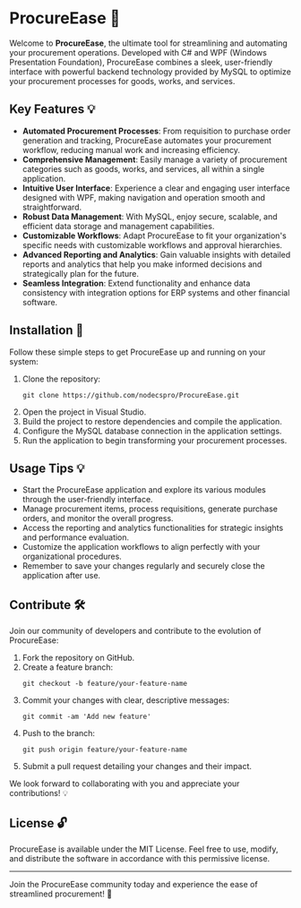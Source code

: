 # ProcureEase 🚀
Welcome to **ProcureEase**, the ultimate tool for streamlining and automating your procurement operations. Developed with C# and WPF (Windows Presentation Foundation), ProcureEase combines a sleek, user-friendly interface with powerful backend technology provided by MySQL to optimize your procurement processes for goods, works, and services.

## Key Features 💡

* **Automated Procurement Processes**: From requisition to purchase order generation and tracking, ProcureEase automates your procurement workflow, reducing manual work and increasing efficiency.
* **Comprehensive Management**: Easily manage a variety of procurement categories such as goods, works, and services, all within a single application.
* **Intuitive User Interface**: Experience a clear and engaging user interface designed with WPF, making navigation and operation smooth and straightforward.
* **Robust Data Management**: With MySQL, enjoy secure, scalable, and efficient data storage and management capabilities.
* **Customizable Workflows**: Adapt ProcureEase to fit your organization's specific needs with customizable workflows and approval hierarchies.
* **Advanced Reporting and Analytics**: Gain valuable insights with detailed reports and analytics that help you make informed decisions and strategically plan for the future.
* **Seamless Integration**: Extend functionality and enhance data consistency with integration options for ERP systems and other financial software.

## Installation 🔧

Follow these simple steps to get ProcureEase up and running on your system:

1. Clone the repository:
   ```
   git clone https://github.com/nodecspro/ProcureEase.git
   ```
2. Open the project in Visual Studio.
3. Build the project to restore dependencies and compile the application.
4. Configure the MySQL database connection in the application settings.
5. Run the application to begin transforming your procurement processes.

## Usage Tips 💡

* Start the ProcureEase application and explore its various modules through the user-friendly interface.
* Manage procurement items, process requisitions, generate purchase orders, and monitor the overall progress.
* Access the reporting and analytics functionalities for strategic insights and performance evaluation.
* Customize the application workflows to align perfectly with your organizational procedures.
* Remember to save your changes regularly and securely close the application after use.

## Contribute 🛠️

Join our community of developers and contribute to the evolution of ProcureEase:

1. Fork the repository on GitHub.
2. Create a feature branch:
   ```
   git checkout -b feature/your-feature-name
   ```
3. Commit your changes with clear, descriptive messages:
   ```
   git commit -am 'Add new feature'
   ```
4. Push to the branch:
   ```
   git push origin feature/your-feature-name
   ```
5. Submit a pull request detailing your changes and their impact.

We look forward to collaborating with you and appreciate your contributions! 💡

## License 🔓

ProcureEase is available under the MIT License. Feel free to use, modify, and distribute the software in accordance with this permissive license.

---

Join the ProcureEase community today and experience the ease of streamlined procurement! 🚀
